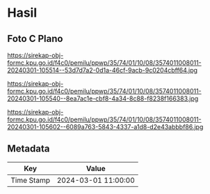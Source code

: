 # Hasil

## Foto C Plano

https://sirekap-obj-formc.kpu.go.id/f4c0/pemilu/ppwp/35/74/01/10/08/3574011008011-20240301-105514--53d7d7a2-0d1a-46cf-9acb-9c0204cbff64.jpg

https://sirekap-obj-formc.kpu.go.id/f4c0/pemilu/ppwp/35/74/01/10/08/3574011008011-20240301-105540--8ea7ac1e-cbf8-4a34-8c88-f8238f166383.jpg

https://sirekap-obj-formc.kpu.go.id/f4c0/pemilu/ppwp/35/74/01/10/08/3574011008011-20240301-105602--6089a763-5843-4337-a1d8-d2e43abbbf86.jpg


## Metadata

| Key        | Value               |
| ---------- | ------------------- |
| Time Stamp | 2024-03-01 11:00:00 |



